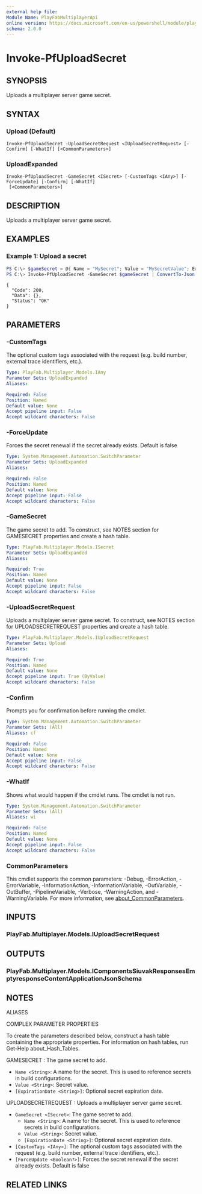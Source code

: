 ```yaml
---
external help file:
Module Name: PlayFabMultiplayerApi
online version: https://docs.microsoft.com/en-us/powershell/module/playfabmultiplayerapi/invoke-pfuploadsecret
schema: 2.0.0
---
```


# Invoke-PfUploadSecret

## SYNOPSIS
Uploads a multiplayer server game secret.

## SYNTAX

### Upload (Default)
```
Invoke-PfUploadSecret -UploadSecretRequest <IUploadSecretRequest> [-Confirm] [-WhatIf] [<CommonParameters>]
```

### UploadExpanded
```
Invoke-PfUploadSecret -GameSecret <ISecret> [-CustomTags <IAny>] [-ForceUpdate] [-Confirm] [-WhatIf]
 [<CommonParameters>]
```

## DESCRIPTION
Uploads a multiplayer server game secret.

## EXAMPLES

### Example 1: Upload a secret
```powershell
PS C:\> $gameSecret = @{ Name = "MySecret"; Value = "MySecretValue"; ExpirationDate = "2026-01-01" }
PS C:\> Invoke-PfUploadSecret -GameSecret $gameSecret | ConvertTo-Json -depth 5
```

```output
{
  "Code": 200,
  "Data": {},
  "Status": "OK"
}
```



## PARAMETERS

### -CustomTags
The optional custom tags associated with the request (e.g.
build number, external trace identifiers, etc.).

```yaml
Type: PlayFab.Multiplayer.Models.IAny
Parameter Sets: UploadExpanded
Aliases:

Required: False
Position: Named
Default value: None
Accept pipeline input: False
Accept wildcard characters: False
```

### -ForceUpdate
Forces the secret renewal if the secret already exists.
Default is false

```yaml
Type: System.Management.Automation.SwitchParameter
Parameter Sets: UploadExpanded
Aliases:

Required: False
Position: Named
Default value: None
Accept pipeline input: False
Accept wildcard characters: False
```

### -GameSecret
The game secret to add.
To construct, see NOTES section for GAMESECRET properties and create a hash table.

```yaml
Type: PlayFab.Multiplayer.Models.ISecret
Parameter Sets: UploadExpanded
Aliases:

Required: True
Position: Named
Default value: None
Accept pipeline input: False
Accept wildcard characters: False
```

### -UploadSecretRequest
Uploads a multiplayer server game secret.
To construct, see NOTES section for UPLOADSECRETREQUEST properties and create a hash table.

```yaml
Type: PlayFab.Multiplayer.Models.IUploadSecretRequest
Parameter Sets: Upload
Aliases:

Required: True
Position: Named
Default value: None
Accept pipeline input: True (ByValue)
Accept wildcard characters: False
```

### -Confirm
Prompts you for confirmation before running the cmdlet.

```yaml
Type: System.Management.Automation.SwitchParameter
Parameter Sets: (All)
Aliases: cf

Required: False
Position: Named
Default value: None
Accept pipeline input: False
Accept wildcard characters: False
```

### -WhatIf
Shows what would happen if the cmdlet runs.
The cmdlet is not run.

```yaml
Type: System.Management.Automation.SwitchParameter
Parameter Sets: (All)
Aliases: wi

Required: False
Position: Named
Default value: None
Accept pipeline input: False
Accept wildcard characters: False
```

### CommonParameters
This cmdlet supports the common parameters: -Debug, -ErrorAction, -ErrorVariable, -InformationAction, -InformationVariable, -OutVariable, -OutBuffer, -PipelineVariable, -Verbose, -WarningAction, and -WarningVariable. For more information, see [about_CommonParameters](http://go.microsoft.com/fwlink/?LinkID=113216).

## INPUTS

### PlayFab.Multiplayer.Models.IUploadSecretRequest

## OUTPUTS

### PlayFab.Multiplayer.Models.IComponentsSiuvakResponsesEmptyresponseContentApplicationJsonSchema

## NOTES

ALIASES

COMPLEX PARAMETER PROPERTIES

To create the parameters described below, construct a hash table containing the appropriate properties. For information on hash tables, run Get-Help about_Hash_Tables.


GAMESECRET <ISecret>: The game secret to add.
  - `Name <String>`: A name for the secret. This is used to reference secrets in build configurations.
  - `Value <String>`: Secret value.
  - `[ExpirationDate <String>]`: Optional secret expiration date.

UPLOADSECRETREQUEST <IUploadSecretRequest>: Uploads a multiplayer server game secret.
  - `GameSecret <ISecret>`: The game secret to add.
    - `Name <String>`: A name for the secret. This is used to reference secrets in build configurations.
    - `Value <String>`: Secret value.
    - `[ExpirationDate <String>]`: Optional secret expiration date.
  - `[CustomTags <IAny>]`: The optional custom tags associated with the request (e.g. build number, external trace identifiers, etc.).
  - `[ForceUpdate <Boolean?>]`: Forces the secret renewal if the secret already exists. Default is false

## RELATED LINKS


